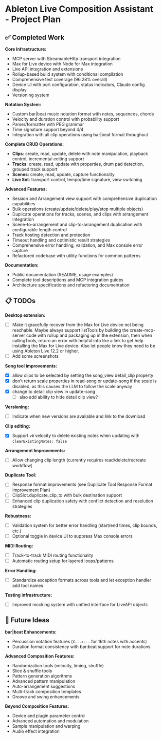 # Ableton Live Composition Assistant - Project Plan

## ✅ Completed Work

**Core Infrastructure:**

- MCP server with StreamableHttp transport integration
- Max for Live device with Node for Max integration
- Live API integration and extensions
- Rollup-based build system with conditional compilation
- Comprehensive test coverage (96.28% overall)
- Device UI with port configuration, status indicators, Claude config display
- Versioning system

**Notation System:**

- Custom bar|beat music notation format with notes, sequences, chords
- Velocity and duration control with probability support
- Parser/formatter with PEG grammar
- Time signature support beyond 4/4
- Integration with all clip operations using bar|beat format throughout

**Complete CRUD Operations:**

- **Clips**: create, read, update, delete with note manipulation, playback
  control, incremental editing support
- **Tracks**: create, read, update with properties, drum pad detection, grouped
  track support
- **Scenes**: create, read, update, capture functionality
- **Live Set**: transport control, tempo/time signature, view switching

**Advanced Features:**

- Session and Arrangement view support with comprehensive duplication
  capabilities
- Bulk operations (create/update/delete/play/stop multiple objects)
- Duplicate operations for tracks, scenes, and clips with arrangement
  integration
- Scene-to-arrangement and clip-to-arrangement duplication with configurable
  length control
- Track hosting detection and protection
- Timeout handling and optimistic result strategies
- Comprehensive error handling, validation, and Max console error capture
- Refactored codebase with utility functions for common patterns

**Documentation:**

- Public documentation (README, usage examples)
- Complete tool descriptions and MCP integration guides
- Architecture specifications and refactoring documentation

## 📋 TODOs

**Desktop extension:**

- [ ] Make it gracefully recover from the Max for Live device not being
      reachable. Maybe always support listTools by building the
      create-mcp-server code with rollup and packaging up in the extension, then
      when callingTools, return an error with helpful info like a link to get
      help installing the Max for Live device. Also let people know they need to
      be using Ableton Live 12.2 or higher.
- [ ] Add some screenshots

**Song tool improvements:**

- [x] allow clips to be selected by setting the song_view detail_clip property
- [x] don't return scale properties in read-song or update-song if the scale is
      disabled, as this causes the LLM to follow the scale anyway
- [x] change to detail clip view in update-song
  - [ ] also add ability to hide detail clip view?

**Versioning:**

- [ ] Indicate when new versions are available and link to the download

**Clip editing:**

- [x] Support `v0` velocity to delete existing notes when updating with
      `clearExistingNotes: false`

**Arrangement Improvements:**

- [ ] Allow changing clip length (currently requires read/delete/recreate
      workflow)

**Duplicate Tool:**

- [ ] Response format improvements (see Duplicate Tool Response Format
      Improvement Plan)
- [ ] ClipSlot.duplicate_clip_to with bulk destination support
- [ ] Enhanced clip duplication safety with conflict detection and resolution
      strategies

**Robustness:**

- [ ] Validation system for better error handling (start/end times, clip bounds,
      etc.)
- [ ] Optional toggle in device UI to suppress Max console errors

**MIDI Routing:**

- [ ] Track-to-track MIDI routing functionality
- [ ] Automatic routing setup for layered loops/patterns

**Error Handling:**

- [ ] Standardize exception formats across tools and let exception handler add
      tool names

**Testing Infrastructure:**

- [ ] Improved mocking system with unified interface for LiveAPI objects

## 🚀 Future Ideas

**bar|beat Enhancements:**

- Percussion notation features (`X...x...` for 16th notes with accents)
- Duration format consistency with bar:beat support for note durations

**Advanced Composition Features:**

- Randomization tools (velocity, timing, shuffle)
- Slice & shuffle tools
- Pattern generation algorithms
- Advanced pattern manipulation
- Auto-arrangement suggestions
- Multi-track composition templates
- Groove and swing enhancements

**Beyond Composition Features:**

- Device and plugin parameter control
- Advanced automation and modulation
- Sample manipulation and warping
- Audio effect integration
